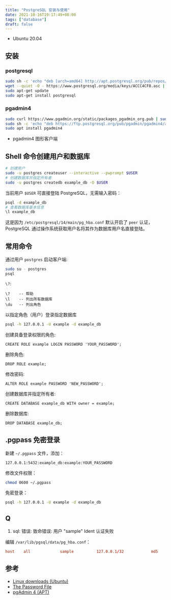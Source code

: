 ```yaml
---
title: "PostgreSQL 安装与使用"
date: 2021-10-16T19:17:49+08:00
tags: ["database"]
draft: false
---
```


- Ubuntu 20.04

## 安装

### postgresql

```bash
sudo sh -c 'echo "deb [arch=amd64] http://apt.postgresql.org/pub/repos/apt $(lsb_release -cs)-pgdg main" > /etc/apt/sources.list.d/pgdg.list'
wget --quiet -O - https://www.postgresql.org/media/keys/ACCC4CF8.asc | sudo apt-key add -
sudo apt-get update
sudo apt-get install postgresql
```

### pgadmin4

```bash
sudo curl https://www.pgadmin.org/static/packages_pgadmin_org.pub | sudo apt-key add
sudo sh -c 'echo "deb https://ftp.postgresql.org/pub/pgadmin/pgadmin4/apt/$(lsb_release -cs) pgadmin4 main" > /etc/apt/sources.list.d/pgadmin4.list && apt update'
sudo apt install pgadmin4
```

- pgadmin4 图形客户端

## Shell 命令创建用户和数据库

```bash
# 创建用户
sudo -u postgres createuser --interactive --pwprompt $USER
# 创建数据库并指定所有者
sudo -u postgres createdb example_db -O $USER
```

当前用户 `$USER` 可直接登陆 PostgreSQL，无需输入密码：

```bash
psql -d example_db
# 查看数据库基本信息
\l example_db
```

这是因为 `/etc/postgresql/14/main/pg_hba.conf` 默认开启了 `peer` 认证，PostgreSQL 通过操作系统获取用户名将其作为数据库用户名直接登陆。

## 常用命令

通过用户 `postgres` 启动客户端:

```bash
sudo su - postgres
psql
```

`\?`:

```psql
\?    -- 帮助
\l    -- 列出所有数据库
\du   -- 列出角色
```

以指定角色（用户）登录指定数据库

```bash
psql -h 127.0.0.1 -U example -d example_db
```

创建具备登录权限的角色:

 ```psql
 CREATE ROLE example LOGIN PASSWORD 'YOUR_PASSWORD';
 ```
删除角色:

```psql
DROP ROLE example;
```

修改密码:

```psql
ALTER ROLE example PASSWORD 'NEW_PASSWORD';
```

创建数据库并指定所有者:

```psql
CREATE DATABASE example_db WITH owner = example;
```

删除数据库:

```psql
DROP DATABASE example_db;
```

## .pgpass 免密登录

新建 `~/.pgpass` 文件，添加：

```text
127.0.0.1:5432:example_db:example:YOUR_PASSWORD
```

修改文件权限：

```bash
chmod 0600 ~/.pgpass
```

免密登录：

```bash
psql -h 127.0.0.1 -U example -d example_db
```

## Q

1. sql: 错误: 致命错误:  用户 "sample" Ident 认证失败

编辑 `/var/lib/pgsql/data/pg_hba.conf`：
```conf
host    all             sample          127.0.0.1/32            md5
```

## 参考

- [Linux downloads (Ubuntu)](https://www.postgresql.org/download/linux/ubuntu/)
- [The Password File](https://www.postgresql.org/docs/12/libpq-pgpass.html)
- [pgAdmin 4 (APT)](https://www.pgadmin.org/download/pgadmin-4-apt/)
